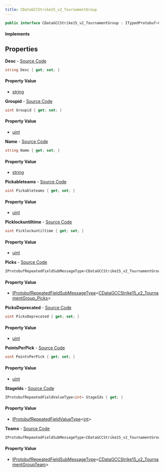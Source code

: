 ```yaml
---
title: CDataGCCStrike15_v2_TournamentGroup
---
```


```csharp
public interface CDataGCCStrike15_v2_TournamentGroup : ITypedProtobuf<CDataGCCStrike15_v2_TournamentGroup>, INativeHandle
```

#### Implements

## Properties

**Desc** - [Source Code](https://github.com/swiftly-solution/swiftlys2/blob/main/managed/src/SwiftlyS2.Generated/Protobufs/Interfaces/CDataGCCStrike15_v2_TournamentGroup.cs#L19)

```csharp
string Desc { get; set; }
```

#### Property Value

- [string](https://learn.microsoft.com/dotnet/api/system.string)

**Groupid** - [Source Code](https://github.com/swiftly-solution/swiftlys2/blob/main/managed/src/SwiftlyS2.Generated/Protobufs/Interfaces/CDataGCCStrike15_v2_TournamentGroup.cs#L13)

```csharp
uint Groupid { get; set; }
```

#### Property Value

- [uint](https://learn.microsoft.com/dotnet/api/system.uint32)

**Name** - [Source Code](https://github.com/swiftly-solution/swiftlys2/blob/main/managed/src/SwiftlyS2.Generated/Protobufs/Interfaces/CDataGCCStrike15_v2_TournamentGroup.cs#L16)

```csharp
string Name { get; set; }
```

#### Property Value

- [string](https://learn.microsoft.com/dotnet/api/system.string)

**Pickableteams** - [Source Code](https://github.com/swiftly-solution/swiftlys2/blob/main/managed/src/SwiftlyS2.Generated/Protobufs/Interfaces/CDataGCCStrike15_v2_TournamentGroup.cs#L34)

```csharp
uint Pickableteams { get; set; }
```

#### Property Value

- [uint](https://learn.microsoft.com/dotnet/api/system.uint32)

**Picklockuntiltime** - [Source Code](https://github.com/swiftly-solution/swiftlys2/blob/main/managed/src/SwiftlyS2.Generated/Protobufs/Interfaces/CDataGCCStrike15_v2_TournamentGroup.cs#L31)

```csharp
uint Picklockuntiltime { get; set; }
```

#### Property Value

- [uint](https://learn.microsoft.com/dotnet/api/system.uint32)

**Picks** - [Source Code](https://github.com/swiftly-solution/swiftlys2/blob/main/managed/src/SwiftlyS2.Generated/Protobufs/Interfaces/CDataGCCStrike15_v2_TournamentGroup.cs#L40)

```csharp
IProtobufRepeatedFieldSubMessageType<CDataGCCStrike15_v2_TournamentGroup_Picks> Picks { get; }
```

#### Property Value

- [IProtobufRepeatedFieldSubMessageType](/docs/api/shared/netmessages/iprotobufrepeatedfieldsubmessagetype-1)<[CDataGCCStrike15_v2_TournamentGroup_Picks](/docs/api/shared/protobufdefinitions/cdatagccstrike15_v2_tournamentgroup_picks)>

**PicksDeprecated** - [Source Code](https://github.com/swiftly-solution/swiftlys2/blob/main/managed/src/SwiftlyS2.Generated/Protobufs/Interfaces/CDataGCCStrike15_v2_TournamentGroup.cs#L22)

```csharp
uint PicksDeprecated { get; set; }
```

#### Property Value

- [uint](https://learn.microsoft.com/dotnet/api/system.uint32)

**PointsPerPick** - [Source Code](https://github.com/swiftly-solution/swiftlys2/blob/main/managed/src/SwiftlyS2.Generated/Protobufs/Interfaces/CDataGCCStrike15_v2_TournamentGroup.cs#L37)

```csharp
uint PointsPerPick { get; set; }
```

#### Property Value

- [uint](https://learn.microsoft.com/dotnet/api/system.uint32)

**StageIds** - [Source Code](https://github.com/swiftly-solution/swiftlys2/blob/main/managed/src/SwiftlyS2.Generated/Protobufs/Interfaces/CDataGCCStrike15_v2_TournamentGroup.cs#L28)

```csharp
IProtobufRepeatedFieldValueType<int> StageIds { get; }
```

#### Property Value

- [IProtobufRepeatedFieldValueType](/docs/api/shared/netmessages/iprotobufrepeatedfieldvaluetype-1)<[int](https://learn.microsoft.com/dotnet/api/system.int32)>

**Teams** - [Source Code](https://github.com/swiftly-solution/swiftlys2/blob/main/managed/src/SwiftlyS2.Generated/Protobufs/Interfaces/CDataGCCStrike15_v2_TournamentGroup.cs#L25)

```csharp
IProtobufRepeatedFieldSubMessageType<CDataGCCStrike15_v2_TournamentGroupTeam> Teams { get; }
```

#### Property Value

- [IProtobufRepeatedFieldSubMessageType](/docs/api/shared/netmessages/iprotobufrepeatedfieldsubmessagetype-1)<[CDataGCCStrike15_v2_TournamentGroupTeam](/docs/api/shared/protobufdefinitions/cdatagccstrike15_v2_tournamentgroupteam)>

